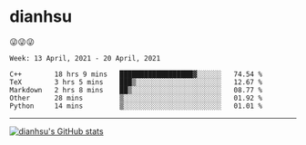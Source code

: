 
# dianhsu

:stuck_out_tongue_winking_eye::stuck_out_tongue_winking_eye::stuck_out_tongue_winking_eye:

<!--START_SECTION:waka-->
```text
Week: 13 April, 2021 - 20 April, 2021

C++        18 hrs 9 mins   ██████████████████▓░░░░░░   74.54 % 
TeX        3 hrs 5 mins    ███▒░░░░░░░░░░░░░░░░░░░░░   12.67 % 
Markdown   2 hrs 8 mins    ██▒░░░░░░░░░░░░░░░░░░░░░░   08.77 % 
Other      28 mins         ▒░░░░░░░░░░░░░░░░░░░░░░░░   01.92 % 
Python     14 mins         ▒░░░░░░░░░░░░░░░░░░░░░░░░   01.01 % 
```
<!--END_SECTION:waka-->

---

[![dianhsu's GitHub stats](https://github-readme-stats.vercel.app/api?username=dianhsu)](https://github.com/anuraghazra/github-readme-stats)
